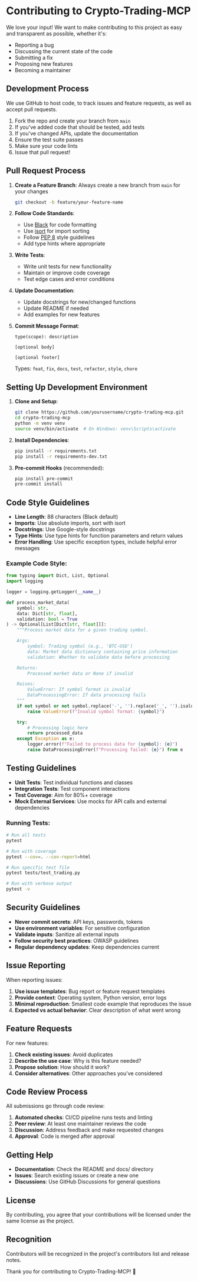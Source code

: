 # Contributing to Crypto-Trading-MCP

We love your input! We want to make contributing to this project as easy and transparent as possible, whether it's:

- Reporting a bug
- Discussing the current state of the code
- Submitting a fix
- Proposing new features
- Becoming a maintainer

## Development Process

We use GitHub to host code, to track issues and feature requests, as well as accept pull requests.

1. Fork the repo and create your branch from `main`
2. If you've added code that should be tested, add tests
3. If you've changed APIs, update the documentation
4. Ensure the test suite passes
5. Make sure your code lints
6. Issue that pull request!

## Pull Request Process

1. **Create a Feature Branch**: Always create a new branch from `main` for your changes
   ```bash
   git checkout -b feature/your-feature-name
   ```

2. **Follow Code Standards**:
   - Use [Black](https://black.readthedocs.io/) for code formatting
   - Use [isort](https://pycqa.github.io/isort/) for import sorting
   - Follow [PEP 8](https://peps.python.org/pep-0008/) style guidelines
   - Add type hints where appropriate

3. **Write Tests**:
   - Write unit tests for new functionality
   - Maintain or improve code coverage
   - Test edge cases and error conditions

4. **Update Documentation**:
   - Update docstrings for new/changed functions
   - Update README if needed
   - Add examples for new features

5. **Commit Message Format**:
   ```
   type(scope): description

   [optional body]

   [optional footer]
   ```
   Types: `feat`, `fix`, `docs`, `test`, `refactor`, `style`, `chore`

## Setting Up Development Environment

1. **Clone and Setup**:
   ```bash
   git clone https://github.com/yourusername/crypto-trading-mcp.git
   cd crypto-trading-mcp
   python -m venv venv
   source venv/bin/activate  # On Windows: venv\Scripts\activate
   ```

2. **Install Dependencies**:
   ```bash
   pip install -r requirements.txt
   pip install -r requirements-dev.txt
   ```

3. **Pre-commit Hooks** (recommended):
   ```bash
   pip install pre-commit
   pre-commit install
   ```

## Code Style Guidelines

- **Line Length**: 88 characters (Black default)
- **Imports**: Use absolute imports, sort with isort
- **Docstrings**: Use Google-style docstrings
- **Type Hints**: Use type hints for function parameters and return values
- **Error Handling**: Use specific exception types, include helpful error messages

### Example Code Style:
```python
from typing import Dict, List, Optional
import logging

logger = logging.getLogger(__name__)

def process_market_data(
    symbol: str,
    data: Dict[str, float],
    validation: bool = True
) -> Optional[List[Dict[str, float]]]:
    """Process market data for a given trading symbol.

    Args:
        symbol: Trading symbol (e.g., 'BTC-USD')
        data: Market data dictionary containing price information
        validation: Whether to validate data before processing

    Returns:
        Processed market data or None if invalid

    Raises:
        ValueError: If symbol format is invalid
        DataProcessingError: If data processing fails
    """
    if not symbol or not symbol.replace('-', '').replace('_', '').isalnum():
        raise ValueError(f"Invalid symbol format: {symbol}")

    try:
        # Processing logic here
        return processed_data
    except Exception as e:
        logger.error(f"Failed to process data for {symbol}: {e}")
        raise DataProcessingError(f"Processing failed: {e}") from e
```

## Testing Guidelines

- **Unit Tests**: Test individual functions and classes
- **Integration Tests**: Test component interactions
- **Test Coverage**: Aim for 80%+ coverage
- **Mock External Services**: Use mocks for API calls and external dependencies

### Running Tests:
```bash
# Run all tests
pytest

# Run with coverage
pytest --cov=. --cov-report=html

# Run specific test file
pytest tests/test_trading.py

# Run with verbose output
pytest -v
```

## Security Guidelines

- **Never commit secrets**: API keys, passwords, tokens
- **Use environment variables**: For sensitive configuration
- **Validate inputs**: Sanitize all external inputs
- **Follow security best practices**: OWASP guidelines
- **Regular dependency updates**: Keep dependencies current

## Issue Reporting

When reporting issues:

1. **Use issue templates**: Bug report or feature request templates
2. **Provide context**: Operating system, Python version, error logs
3. **Minimal reproduction**: Smallest code example that reproduces the issue
4. **Expected vs actual behavior**: Clear description of what went wrong

## Feature Requests

For new features:

1. **Check existing issues**: Avoid duplicates
2. **Describe the use case**: Why is this feature needed?
3. **Propose solution**: How should it work?
4. **Consider alternatives**: Other approaches you've considered

## Code Review Process

All submissions go through code review:

1. **Automated checks**: CI/CD pipeline runs tests and linting
2. **Peer review**: At least one maintainer reviews the code
3. **Discussion**: Address feedback and make requested changes
4. **Approval**: Code is merged after approval

## Getting Help

- **Documentation**: Check the README and docs/ directory
- **Issues**: Search existing issues or create a new one
- **Discussions**: Use GitHub Discussions for general questions

## License

By contributing, you agree that your contributions will be licensed under the same license as the project.

## Recognition

Contributors will be recognized in the project's contributors list and release notes.

Thank you for contributing to Crypto-Trading-MCP! 🚀